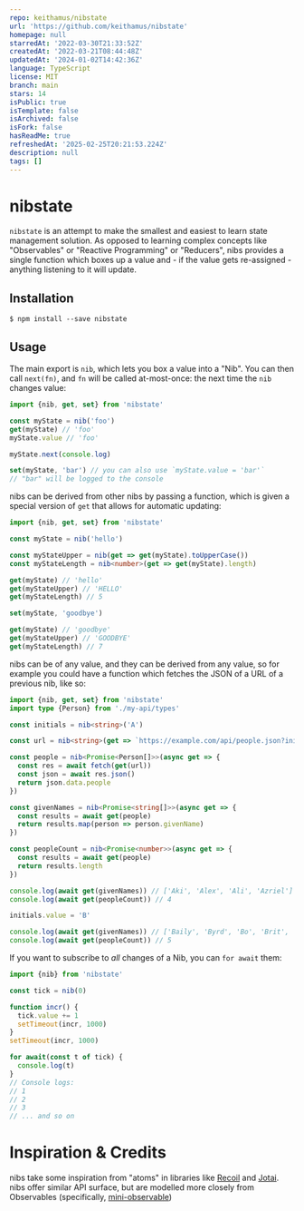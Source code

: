 ```yaml
---
repo: keithamus/nibstate
url: 'https://github.com/keithamus/nibstate'
homepage: null
starredAt: '2022-03-30T21:33:52Z'
createdAt: '2022-03-21T08:44:48Z'
updatedAt: '2024-01-02T14:42:36Z'
language: TypeScript
license: MIT
branch: main
stars: 14
isPublic: true
isTemplate: false
isArchived: false
isFork: false
hasReadMe: true
refreshedAt: '2025-02-25T20:21:53.224Z'
description: null
tags: []
---
```


# nibstate

`nibstate` is an attempt to make the smallest and easiest to learn state management solution. As opposed to learning complex concepts like "Observables" or "Reactive Programming" or "Reducers", nibs provides a single function which boxes up a value and - if the value gets re-assigned - anything listening to it will update.

## Installation

```shell
$ npm install --save nibstate
```

## Usage

The main export is `nib`, which lets you box a value into a "Nib". You can then call `next(fn)`, and `fn` will be called at-most-once: the next time the `nib` changes value:

```typescript
import {nib, get, set} from 'nibstate'

const myState = nib('foo')
get(myState) // 'foo'
myState.value // 'foo'

myState.next(console.log)

set(myState, 'bar') // you can also use `myState.value = 'bar'`
// "bar" will be logged to the console

```

nibs can be derived from other nibs by passing a function, which is given a special version of `get` that allows for automatic updating:

```typescript
import {nib, get, set} from 'nibstate'

const myState = nib('hello')

const myStateUpper = nib(get => get(myState).toUpperCase())
const myStateLength = nib<number>(get => get(myState).length)

get(myState) // 'hello'
get(myStateUpper) // 'HELLO'
get(myStateLength) // 5

set(myState, 'goodbye')

get(myState) // 'goodbye'
get(myStateUpper) // 'GOODBYE'
get(myStateLength) // 7
```

nibs can be of any value, and they can be derived from any value, so for example you could have a function which fetches the JSON of a URL of a previous nib, like so:

```typescript
import {nib, get, set} from 'nibstate'
import type {Person} from './my-api/types'

const initials = nib<string>('A')

const url = nib<string>(get => `https://example.com/api/people.json?initials=${get(initials)}`)

const people = nib<Promise<Person[]>>(async get => {
  const res = await fetch(get(url))
  const json = await res.json()
  return json.data.people
})

const givenNames = nib<Promise<string[]>>(async get => {
  const results = await get(people)
  return results.map(person => person.givenName)
})

const peopleCount = nib<Promise<number>>(async get => {
  const results = await get(people)
  return results.length
})

console.log(await get(givenNames)) // ['Aki', 'Alex', 'Ali', 'Azriel']
console.log(await get(peopleCount)) // 4

initials.value = 'B'

console.log(await get(givenNames)) // ['Baily', 'Byrd', 'Bo', 'Brit', 'Bernie']
console.log(await get(peopleCount)) // 5
```

If you want to subscribe to _all_ changes of a Nib, you can `for await` them:

```typescript
import {nib} from 'nibstate'

const tick = nib(0)

function incr() {
  tick.value += 1
  setTimeout(incr, 1000)
}
setTimeout(incr, 1000)

for await(const t of tick) {
  console.log(t)
}
// Console logs:
// 1
// 2
// 3
// ... and so on
```

# Inspiration & Credits

nibs take some inspiration from "atoms" in libraries like [Recoil](https://recoiljs.org) and [Jotai](https://jotai.org). nibs offer similar API surface, but are modelled more closely from Observables (specifically, [mini-observable](https://github.com/keithamus/mini-observable))
